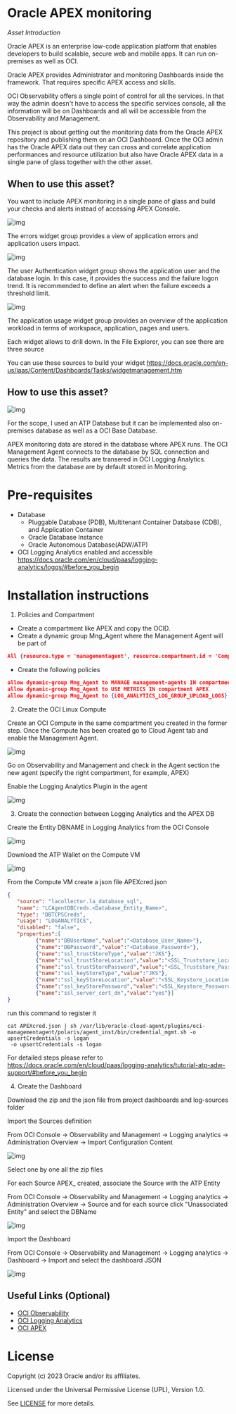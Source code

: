 # Oracle APEX monitoring

*Asset Introduction*

Oracle APEX is an enterprise low-code application platform that enables developers to build scalable, secure web and mobile apps. It can run on-premises as well as OCI. 

Oracle APEX provides Administrator and monitoring Dashboards inside the framework. That requires specific APEX access and skills. 

OCI Observability offers a single point of control for all the services. In that way the admin doesn't have to access the specific services console, all the information will be on Dashboards and all will be accessible from the Observability and Management.

This project is about getting out the monitoring data from the Oracle APEX repository and publishing them on an OCI Dashboard. Once the OCI admin has the Oracle APEX data out they can cross and correlate application performances and resource utilization but also have Oracle APEX data in a single pane of glass together with the other asset.   

## When to use this asset?
 
You want to include APEX monitoring in a single pane of glass and build your checks and alerts instead of accessing APEX Console. 

![img](images/error.png)

The errors widget group provides a view of application errors and application users impact. 

![img](images/users_aut.png)

The user Authentication widget group shows the application user and the database login. In this case, it provides the success and the failure logon trend. It is recommended to define an alert when the failure exceeds a threshold limit.

![img](images/ApplicationUsage.png)

The application usage widget group provides an overview of the application workload in terms of workspace, application, pages and users.

Each widget allows to drill down. In the File Explorer, you can see there are three source


You can use these sources to build your widget <https://docs.oracle.com/en-us/iaas/Content/Dashboards/Tasks/widgetmanagement.htm>

## How to use this asset?

![img](images/APEX_monitoring_Architecture.png)

For the scope, I used an ATP Database but it can be implemented also on-premises database as well as a OCI Base Database.

APEX monitoring data are stored in the database where APEX runs. The OCI Management Agent connects to the database by SQL connection and queries the data. The results are transered in OCI Logging Analytics. Metrics from the database are by default stored in Monitoring. 


# Pre-requisites
- Database 
    - Pluggable Database (PDB), Multitenant  Container Database (CDB), and Application Container
    - Oracle Database Instance
    - Oracle Autonomous Database(ADW/ATP)
- OCI Logging Analytics enabled and accessible  https://docs.oracle.com/en/cloud/paas/logging-analytics/logqs/#before_you_begin


# Installation instructions

1. Policies and Compartment 
- Create a compartment like APEX and copy the OCID. 
- Create a dynamic group Mng_Agent where the Management Agent will be part of

```json
All {resource.type = 'managementagent', resource.compartment.id = 'Compartment_OCID'}
```

- Create the following policies

```json
allow dynamic-group Mng_Agent to MANAGE management-agents IN compartment APEX
allow dynamic-group Mng_Agent to USE METRICS IN compartment APEX
allow dynamic-group Mng_Agent to {LOG_ANALYTICS_LOG_GROUP_UPLOAD_LOGS} IN compartment APEX`
```

2. Create the OCI Linux Compute

Create an OCI Compute in the same compartment you created in the former step. Once the Compute has been created go to Cloud Agent tab and enable the Management Agent. 

![img](images\Enable_Agent.png)

Go on Observability and Management and check in the Agent section the new agent (specify the right compartment, for example, APEX)

Enable the Logging Analytics Plugin in the agent

![img](images\LA_Enable_plugin.png)


3. Create the connection between Logging Analytics and the APEX DB

Create the Entity DBNAME in Logging Analytics from the OCI Console 

![img](images\LA_AddEntity.png)

Download the ATP Wallet on the Compute VM

![img](images\DatabaseWallet.png)

From the Compute VM create a json file APEXcred.json

```json
{
   "source": "lacollector.la_database_sql",
   "name": "LCAgentDBCreds.<Database_Entity_Name>",
   "type": "DBTCPSCreds",
   "usage": "LOGANALYTICS",
   "disabled": "false",
   "properties":[
         {"name":"DBUserName","value":"<Database_User_Name>"},
         {"name":"DBPassword","value":"<Database_Password>"},
         {"name":"ssl_trustStoreType","value":"JKS"},
         {"name":"ssl_trustStoreLocation","value":"<SSL_Truststore_Location>"},
         {"name":"ssl_trustStorePassword","value":"<SSL_Truststore_Password>"},
         {"name":"ssl_keyStoreType","value":"JKS"},
         {"name":"ssl_keyStoreLocation","value":"<SSL_Keystore_Location>"},
         {"name":"ssl_keyStorePassword","value":"<SSL_Keystore_Password>"},
         {"name":"ssl_server_cert_dn","value":"yes"}]
}
```

run this command to register it

```console
cat APEXcred.json | sh /var/lib/oracle-cloud-agent/plugins/oci-managementagent/polaris/agent_inst/bin/credential_mgmt.sh -o upsertCredentials -s logan
 -o upsertCredentials -s logan
```

For detailed steps please refer to https://docs.oracle.com/en/cloud/paas/logging-analytics/tutorial-atp-adw-support/#before_you_begin

4. Create the Dashboard 

Download the zip and the json file from project dashboards and log-sources folder

Import the Sources definition

From OCI Console -> Observability and Management -> Logging analytics -> Administration Overview -> Import Configuration Content 

![img](images\LA_Import_source.png)

Select one by one all the zip files 

For each Source APEX_ created, associate the Source with the ATP Entity

From OCI Console -> Observability and Management -> Logging analytics -> Administration Overview -> Source and for each source click "Unassociated Entity" and select the DBName  

![img](images\LA_Associate_Entity.png)

Import the Dashboard 

From OCI Console -> Observability and Management -> Logging analytics -> Dashboard -> Import and select the dashboard JSON 

![img](images\LA_Import_Dashboard.png)

## Useful Links (Optional)
 
- [OCI Observability ](https://www.oracle.com/manageability/)
- [OCI Logging Analytics ](https://docs.oracle.com/en-us/iaas/logging-analytics/index.html)
- [OCI APEX ](https://apex.oracle.com/en/platform/apex-oracle-cloud/)


# License

Copyright (c) 2023 Oracle and/or its affiliates.

Licensed under the Universal Permissive License (UPL), Version 1.0.

See [LICENSE](https://github.com/oracle-devrel/technology-engineering/blob/folder-structure/LICENSE) for more details.